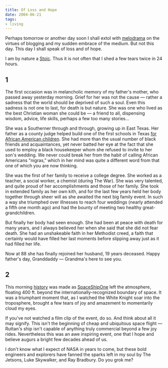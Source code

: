 ```yaml
---
title: Of Loss and Hope
date: 2004-06-21
tags:
- living
---
```


Perhaps tomorrow or another day soon I shall extol with
[melodrama](http://www.juliandibbell.com/texts/feed_blogger.html) on the virtues
of blogging and my sudden embrace of the medium. But not this day. This day I
shall speak of loss and of hope.

I am by nature a [Stoic](https://en.wikipedia.org/wiki/Stoic). Thus it
is not often that I shed a few tears twice in 24 hours.

<!-- truncate -->

## 1

The first occasion was in melancholic memory of my father's mother, who passed
away yesterday morning. Grief for her was not the cause &mdash; rather a sadness
that the world should be deprived of such a soul. Even this sadness is not one
to last, for death is but nature. She was one who lived as the best Christian
woman she could be &mdash; a friend to all, dispensing wisdom, advice, life
skills, perhaps a few too many stories...

She was a Southerner through and through, growing up in East Texas. Her father
as a county judge helped build one of the first schools in Texas [for African
American children](https://www.rosenwaldschools.com). She had more than the
usual number of black friends and acquaintances, yet never batted her eye at the
fact that she used to employ a black housekeeper whom she refused to invite to
her son's wedding. We never could break her from the habit of calling African
Americans "nigras," which in her mind was quite a different word from that one
of which you are now thinking.

She was the first of her family to receive a college degree. She worked as a
teacher, a social worker, a chemist (during The War). She was very talented, and
quite proud of her accomplishments and those of her family. She took in extended
family as her own kith, and for the last few years held her body together
through sheer will as she awaited the next big family event. In such a way she
triumphed over illnesses to reach four weddings (nearly attended a fifth one
month ago) and had the bounty of meeting two healthy great-grandchildren.

But finally her body had seen enough. She had been at peace with death for many
years, and I always believed her when she said that she did not fear death. She
had an unshakeable faith in her Methodist creed, a faith that certainly would
have filled her last moments before slipping away just as it had filled her
life.

Now at 88 she has finally rejoined her husband, 19 years deceased. Happy
father's day, Granddaddy &mdash; Grandma's here to see you.

## 2

This morning [history](https://www.cnn.com/2004/TECH/space/06/21/suborbital.test/index.html)
was made as [SpaceShipOne](https://en.wikipedia.org/wiki/SpaceShipOne) left
the atmosphere, floating 400 ft. beyond the internationally-recognized boundary
of space. It was a triumphant moment that, as I watched the White Knight soar
into the troposphere, brought a few tears of joy and amazement to momentarily
cloud my eyes.

If you've not watched a film clip of the event, do so. And think about all it
may signify. This isn't the beginning of cheap and ubiquitous space
flight &mdash; Ruttan's ship isn't capable of anything truly commercial beyond a
few joy rides. Nevertheless this was an awe inspiring event, one that I hope and
believe augurs a bright few decades ahead of us.

I don't know what I expect of NASA in years to come, but these bold engineers
and explorers have fanned the sparks left in my soul by The Jetsons, Luke
Skywalker, and Ray Bradbury. Do you grok me?
